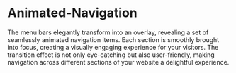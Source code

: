 # Animated-Navigation
The menu bars elegantly transform into an overlay, revealing a set of seamlessly animated navigation items. Each section is smoothly brought into focus, creating a visually engaging experience for your visitors. The transition effect is not only eye-catching but also user-friendly, making navigation across different sections of your website a delightful experience. 
